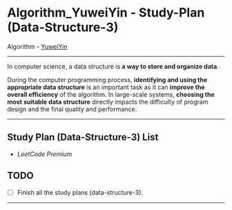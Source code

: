 # Algorithm_YuweiYin - Study-Plan (Data-Structure-3)

Algorithm - [YuweiYin](https://github.com/YuweiYin)

---

In computer science, a data structure is **a way to store and organize data**.

During the computer programming process, **identifying and using the appropriate data structure** is an important task as it can **improve the overall efficiency** of the algorithm. In large-scale systems, **choosing the most suitable data structure** directly impacts the difficulty of program design and the final quality and performance.

---

## Study Plan (Data-Structure-3) List

- *LeetCode Premium*

## TODO

- [ ] Finish all the study plans (data-structure-3).

---
